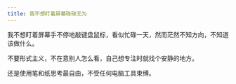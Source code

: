 ```yaml
---
title: 我不想盯着屏幕碌碌无为
---
```

我不想盯着屏幕手不停地敲键盘鼠标，看似忙碌一天，然而茫然不知方向，不知道该做什么。

不要形式主义，不在意别人怎么看，自己想专注时就找个安静的地方。

还是使用笔和纸思考最自由，不受任何电脑工具束缚。
